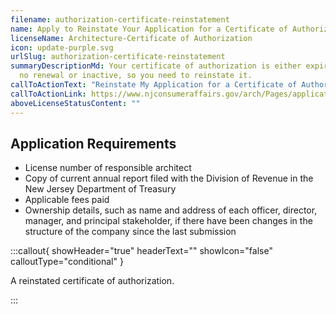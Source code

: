 ```yaml
---
filename: authorization-certificate-reinstatement
name: Apply to Reinstate Your Application for a Certificate of Authorization
licenseName: Architecture-Certificate of Authorization
icon: update-purple.svg
urlSlug: authorization-certificate-reinstatement
summaryDescriptionMd: Your certificate of authorization is either expired with
  no renewal or inactive, so you need to reinstate it.
callToActionText: "Reinstate My Application for a Certificate of Authorization"
callToActionLink: https://www.njconsumeraffairs.gov/arch/Pages/applications.aspx
aboveLicenseStatusContent: ""
---
```


## Application Requirements

- License number of responsible architect
- Copy of current annual report filed with the Division of Revenue in the New Jersey Department of Treasury
- Applicable fees paid
- Ownership details, such as name and address of each officer, director, manager, and principal stakeholder, if there have been changes in the structure of the company since the last submission

:::callout{ showHeader="true" headerText="" showIcon="false" calloutType="conditional" }

A reinstated certificate of authorization.

:::
